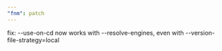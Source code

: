 ```yaml
---
"fnm": patch
---
```


fix: --use-on-cd now works with --resolve-engines, even with --version-file-strategy=local
